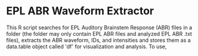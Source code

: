 # EPL ABR Waveform Extractor
This R script searches for EPL Auditory Brainstem Response (ABR) files in a folder (the folder may only contain EPL ABR files and analyzed EPL ABR .txt files), extracts the ABR waveform, IDs, and intensities and stores them as a data.table object called 'df' for visualization and analysis. To use, 
